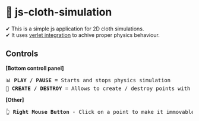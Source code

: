 # 🧵 js-cloth-simulation

✔ This is a simple js application for 2D cloth simulations. <br/>
✔ It uses [verlet integration](https://en.wikipedia.org/wiki/Verlet_integration) to achive proper physics behaviour.

## Controls

<b>[Bottom controll panel]</b>
<pre>
📊 <b>PLAY / PAUSE</b> = Starts and stops physics simulation
👾 <b>CREATE / DESTROY</b> = Allows to create / destroy points with the <b>left mouse button</b>
</pre>

<b>[Other]</b>
<pre>
👆 <b>Right Mouse Button</b> - Click on a point to make it immovable 
</pre>
